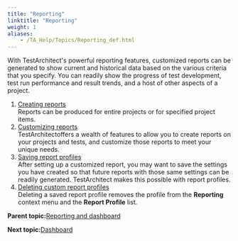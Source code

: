 ```yaml
--- 
title: "Reporting"
linktitle: "Reporting"
weight: 1
aliases: 
    - /TA_Help/Topics/Reporting_def.html
---
```


With TestArchitect's powerful reporting features, customized reports can be generated to show current and historical data based on the various criteria that you specify. You can readily show the progress of test development, test run performance and result trends, and a host of other aspects of a project.

1.  [Creating reports](/TA_Help/Topics/Report_producing.html)  
Reports can be produced for entire projects or for specified project items.
2.  [Customizing reports](/TA_Help/Topics/Report_customizing.html)  
TestArchitectoffers a wealth of features to allow you to create reports on your projects and tests, and customize those reports to meet your unique needs.
3.  [Saving report profiles](/TA_Help/Topics/Report_profiles.html)  
After setting up a customized report, you may want to save the settings you have created so that future reports with those same settings can be readily generated. TestArchitect makes this possible with report profiles.
4.  [Deleting custom report profiles](/TA_Help/Topics/Delete_profiles.html)  
Deleting a saved report profile removes the profile from the **Reporting** context menu and the **Report Profile** list.

**Parent topic:**[Reporting and dashboard](/TA_Help/Topics/Reporting_dashboard_def.html)

**Next topic:**[Dashboard](/TA_Help/Topics/Dashboard.html)


